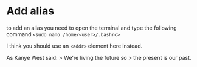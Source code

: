 # Add alias 

to add an alias you need to open the terminal and type the following command
`<sudo nano /home/<user>/.bashrc>`

 I think you should use an `<addr>` element here instead. 

 As Kanye West said: > We're living the future so > the present is our past. 
